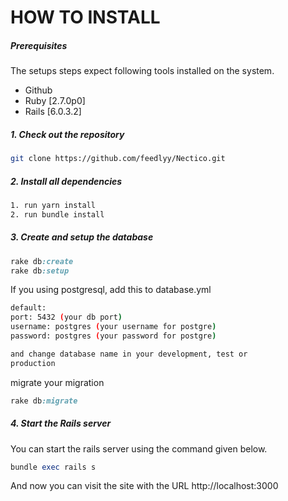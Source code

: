 # HOW TO INSTALL

##### Prerequisites

The setups steps expect following tools installed on the system.

- Github
- Ruby [2.7.0p0]
- Rails [6.0.3.2]

##### 1. Check out the repository

```bash
git clone https://github.com/feedlyy/Nectico.git
```

##### 2. Install all dependencies

```bash
1. run yarn install
2. run bundle install
```

##### 3. Create and setup the database

```ruby
rake db:create
rake db:setup
```

If you using postgresql, add this to database.yml

```bash
default: 
port: 5432 (your db port)
username: postgres (your username for postgre)
password: postgres (your password for postgre)

and change database name in your development, test or 
production 
```

migrate your migration

```ruby
rake db:migrate
```

##### 4. Start the Rails server

You can start the rails server using the command given below.

```ruby
bundle exec rails s
```

And now you can visit the site with the URL http://localhost:3000